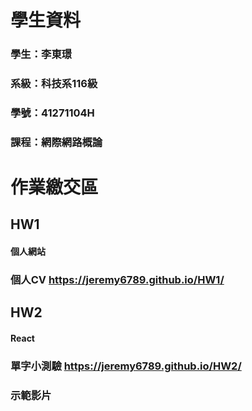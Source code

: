 # 學生資料
### 學生：李東璟
### 系級：科技系116級
### 學號：41271104H
### 課程：網際網路概論

# 作業繳交區

## HW1
#### 個人網站
### 個人CV https://jeremy6789.github.io/HW1/

## HW2
#### React
### 單字小測驗 https://jeremy6789.github.io/HW2/
### 示範影片
